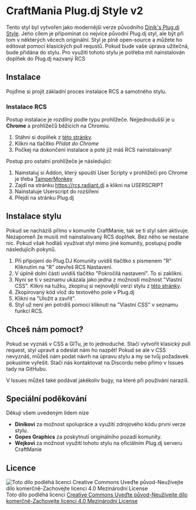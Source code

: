 # CraftMania Plug.dj Style v2
Tento styl byl vytvořen jako modernější verze původního [Dinik's Plug.dj Style](https://craftmania.cz/doplnky/diniks-plug-dj-style.8/).
Jeho cílem je připomínat co nejvíce původní Plug.dj styl, ale být při tom v některých věcech originální. Styl je plně open-source a můžete ho editovat pomocí klasických pull requstů. Pokud bude vaše úprava užitečná, bude přidána do stylu.
Pro využití tohoto stylu je potřeba mít nainstalován doplňek do Plug.dj nazvaný RCS

## Instalace
Pojďme si projít základní proces instalace RCS a samotného stylu.
### Instalace RCS
Postup instalace je rozdílný podle typu prohlížeče. Nejjednodušší je u **Chrome** a prohlížečů běžících na Chromiu.
1. Stáhni si doplňek z [této stránky](https://chrome.google.com/webstore/detail/radiant-community-extensi/gfffnbhinkdleedlodeeodpaipoeonoa).
2. Klikni na tlačítko *Přidat do Chrome*
3. Počkej na dokončení instalace a poté již máš RCS nainstalovaný!

Postup pro ostatní prohlížeče je následující:
1. Nainstaluj si Addon, který spouští User Scripty v prohlížeči pro Chrome je třeba [TamperMonkey]( https://chrome.google.com/webstore/detail/tampermonkey/dhdgffkkebhmkfjojejmpbldmpobfkfo?hl=cs )
2. Zajdi na stránku https://rcs.radiant.dj a klikni na USERSCRIPT
3. Nainstaluje Userscript do rozšíření
4. Přejdi na stránku Plug.dj

## Instalace stylu
Pokud se nacházíš přímo v komunite CraftManie, tak se ti styl sám aktivuje. Nezapomeň že musíš mít nainstalovaný RCS doplňek. Bez něho se nestane nic. Pokud však hodláš využívat styl mimo jiné komunity, postupuj podle následujícíh pokynů.
1. Při připojení do Plug.DJ Komunity uvidíš tlačítko s písmenem "R"
Kliknutím na "R" otevřeš RCS Nastavení.
2. V úplně dolní části uvidíš tlačítko "Pokročilá nastavení". To si zaklikni.
3. Nyní se ti v seznamu ukázala jako jedna z možností možnost "Vlastní CSS". Klikni na tužku, zkopíruj si nejnovější verzi stylu z [této stránky](https://craftmaniacz.github.io/PlugStyle-v2/css/style.css).
4. Zkopírovaný kód vlož do textového pole v Plug.dj
5. Klikni na "Uložit a zavřít".
6. Styl už není jen potrdíš pomocí kliknutí na "Vlastní CSS" v seznamu funkcí RCS.

## Chceš nám pomoct?
Pokud se vyznáš v CSS a GITu, je to jednoduché. Stačí vytvořit klasický pull request, styl upravit a odeslat nám ho nazpět! Pokud se ale v CSS nevyznáš, můžeš nám podat návrh na úpravu stylu a my se tvůj požadavek pokusíme vyřešit. Stačí nás kontaktovat na Discordu nebo přímo v Issues tady na GitHubu.

V Issues můžeš také podávat jakékoliv bugy, na které při používání narazíš.

## Speciální poděkování
Děkuji všem uvedeným lidem níze
- **Diníkovi** za možnost spolupráce a využití zdrojového kódu první verze stylu.
- **Gopes Graphics** za poskytnutí originálního pozadí komunity.
- **Wejkovi** za možnost využití tohoto stylu na oficiálním Plug.dj serveru CraftManie

## Licence
![Toto dílo podléhá licenci Creative Commons Uveďte původ-Neužívejte dílo komerčně-Zachovejte licenci 4.0 Mezinárodní License](https://i.creativecommons.org/l/by-nc-sa/4.0/88x31.png)
Toto dílo podléhá licenci [Creative Commons Uveďte původ-Neužívejte dílo komerčně-Zachovejte licenci 4.0 Mezinárodní License](http://creativecommons.org/licenses/by-nc-sa/4.0/)
